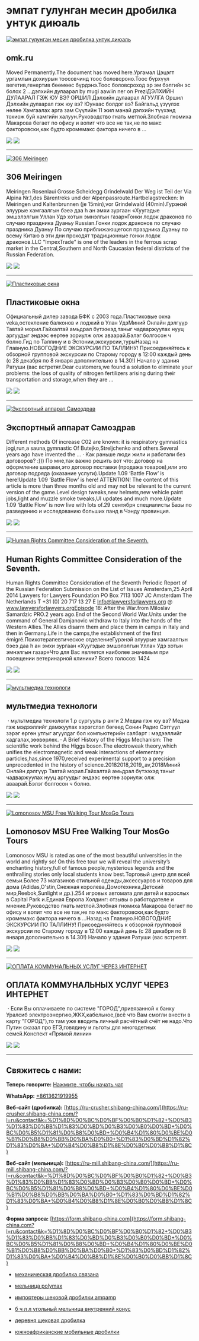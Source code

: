 # эмпат гулунган месин дробилка унтук диюаль

<a href="https://swt.shibang-china.com/?l=ru&img&k=%D1%8D%D0%BC%D0%BF%D0%B0%D1%82+%D0%B3%D1%83%D0%BB%D1%83%D0%BD%D0%B3%D0%B0%D0%BD+%D0%BC%D0%B5%D1%81%D0%B8%D0%BD+%D0%B4%D1%80%D0%BE%D0%B1%D0%B8%D0%BB%D0%BA%D0%B0+%D1%83%D0%BD%D1%82%D1%83%D0%BA+%D0%B4%D0%B8%D1%8E%D0%B0%D0%BB%D1%8C" target="_blank">![эмпат гулунган месин дробилка унтук диюаль](http://static.shibang-china.com/all-800x300/230.jpg)</a>

## omk.ru
Moved Permanently.The document has moved here.Ургамал Цэцэгт ургамлын дохиурын тоосовчинд тоос боловсроно.Тоос бүрхүүл вегетив,генертив бөөмөөс бүрдэнэ.Тоос боловсроход эр эм бэлгийн эс болох 2 …дэлхийн дулаарал by mugi aawiin ner on PreziДЭЛХИЙН ДУЛААРАЛ ГЭЖ ЮУ ВЭ? ОРШИЛ Дэлхийн дулаарал АГУУЛГА Оршил Дэлхийн дулаарал гэж юу вэ? Юунаас болдог вэ? Байгальд үзүүлэх нөлөө Хамгаалах арга зам Сүүлийн 11 жил манай дэлхийн түүхэнд тохиож буй хамгийн халуун.Руководство гнать метлой.Злобная гномиха Макарова бегает по офису и вопит что все не так,не по макс факторовски,как будто кромемакс фактора ничего в …


<a href="https://whatsapp.shibangsoft.com/WhatsApp.php" target="_blank" title="WhatsApp">![](http://static.shibang-china.com/icon/whatsapp.png)</a> <a href="https://swt.shibang-china.com/?l=ru&icon&k=%D1%8D%D0%BC%D0%BF%D0%B0%D1%82+%D0%B3%D1%83%D0%BB%D1%83%D0%BD%D0%B3%D0%B0%D0%BD+%D0%BC%D0%B5%D1%81%D0%B8%D0%BD+%D0%B4%D1%80%D0%BE%D0%B1%D0%B8%D0%BB%D0%BA%D0%B0+%D1%83%D0%BD%D1%82%D1%83%D0%BA+%D0%B4%D0%B8%D1%8E%D0%B0%D0%BB%D1%8C" target="_blank">![](http://static.shibang-china.com/icon/chat-ru.png)</a>

---

<a href="https://swt.shibang-china.com/?l=ru&img&k=%D1%8D%D0%BC%D0%BF%D0%B0%D1%82+%D0%B3%D1%83%D0%BB%D1%83%D0%BD%D0%B3%D0%B0%D0%BD+%D0%BC%D0%B5%D1%81%D0%B8%D0%BD+%D0%B4%D1%80%D0%BE%D0%B1%D0%B8%D0%BB%D0%BA%D0%B0+%D1%83%D0%BD%D1%82%D1%83%D0%BA+%D0%B4%D0%B8%D1%8E%D0%B0%D0%BB%D1%8C" target="_blank">![306 Meiringen](http://static.shibang-china.com/all-800x300/1115.jpg)</a>

## 306 Meiringen
Meiringen Rosenlaui Grosse Scheidegg Grindelwald Der Weg ist Teil der Via Alpina Nr.1,des B&#228;rentreks und der Alpenpassroute.Hartbelagstrecken: In Meiringen und Kaltenbrunnen (je 15min),vor Grindelwald (40min).Гурэнэй элуурые хамгаалгын бэеэ даа h ан эмхи зургаан &#171;Хуугэдые эмшэлэлгын Уллан Удэ хотын эмнэлгын газар&#187;Гонки лодок драконов по случаю праздника Дуаньу Russian.Гонки лодок драконов по случаю праздника Дуаньу По случаю приближающегося праздника Дуаньу по всему Китаю в эти дни проходят традиционные гонки лодок драконов.LLC &quot;ImpexTrade&quot; is one of the leaders in the ferrous scrap market in the Central,Southern and North Caucasian federal districts of the Russian Federation.


<a href="https://whatsapp.shibangsoft.com/WhatsApp.php" target="_blank" title="WhatsApp">![](http://static.shibang-china.com/icon/whatsapp.png)</a> <a href="https://swt.shibang-china.com/?l=ru&icon&k=%D1%8D%D0%BC%D0%BF%D0%B0%D1%82+%D0%B3%D1%83%D0%BB%D1%83%D0%BD%D0%B3%D0%B0%D0%BD+%D0%BC%D0%B5%D1%81%D0%B8%D0%BD+%D0%B4%D1%80%D0%BE%D0%B1%D0%B8%D0%BB%D0%BA%D0%B0+%D1%83%D0%BD%D1%82%D1%83%D0%BA+%D0%B4%D0%B8%D1%8E%D0%B0%D0%BB%D1%8C" target="_blank">![](http://static.shibang-china.com/icon/chat-ru.png)</a>

---

<a href="https://swt.shibang-china.com/?l=ru&img&k=%D1%8D%D0%BC%D0%BF%D0%B0%D1%82+%D0%B3%D1%83%D0%BB%D1%83%D0%BD%D0%B3%D0%B0%D0%BD+%D0%BC%D0%B5%D1%81%D0%B8%D0%BD+%D0%B4%D1%80%D0%BE%D0%B1%D0%B8%D0%BB%D0%BA%D0%B0+%D1%83%D0%BD%D1%82%D1%83%D0%BA+%D0%B4%D0%B8%D1%8E%D0%B0%D0%BB%D1%8C" target="_blank">![Пластиковые окна](http://static.shibang-china.com/all-800x300/1295.jpg)</a>

## Пластиковые окна
Официальный дилер завода БФК с 2003 года.Пластиковые окна veka,остекление балконов и лоджий в Улан УдэМиний Онлайн дэлгүүр Тавтай морил.Гайхалтай амьдрал бүтээхэд таныг чадваржуулах нууц аргуудыг эндээс өөртөө зориулж олж аваарай.Бэлэг болгосон ч болно.Гид по Таллину и в Эстонии,экскурсии,турыНазад на Главную.НОВОГОДНИЕ ЭКСКУРСИИ ПО ТАЛЛИНУ! Присоединяйтесь к обзорной групповой экскурсии по Старому городу в 12:00 каждый день (с 28 декабря по 8 января дополнительно в 14.30!) Начало у здания Ратуши (вас встретят.Dear customers,we found a solution to eliminate your problems: the loss of quality of nitrogen fertilizers arising during their transportation and storage,when they are …


<a href="https://whatsapp.shibangsoft.com/WhatsApp.php" target="_blank" title="WhatsApp">![](http://static.shibang-china.com/icon/whatsapp.png)</a> <a href="https://swt.shibang-china.com/?l=ru&icon&k=%D1%8D%D0%BC%D0%BF%D0%B0%D1%82+%D0%B3%D1%83%D0%BB%D1%83%D0%BD%D0%B3%D0%B0%D0%BD+%D0%BC%D0%B5%D1%81%D0%B8%D0%BD+%D0%B4%D1%80%D0%BE%D0%B1%D0%B8%D0%BB%D0%BA%D0%B0+%D1%83%D0%BD%D1%82%D1%83%D0%BA+%D0%B4%D0%B8%D1%8E%D0%B0%D0%BB%D1%8C" target="_blank">![](http://static.shibang-china.com/icon/chat-ru.png)</a>

---

<a href="https://swt.shibang-china.com/?l=ru&img&k=%D1%8D%D0%BC%D0%BF%D0%B0%D1%82+%D0%B3%D1%83%D0%BB%D1%83%D0%BD%D0%B3%D0%B0%D0%BD+%D0%BC%D0%B5%D1%81%D0%B8%D0%BD+%D0%B4%D1%80%D0%BE%D0%B1%D0%B8%D0%BB%D0%BA%D0%B0+%D1%83%D0%BD%D1%82%D1%83%D0%BA+%D0%B4%D0%B8%D1%8E%D0%B0%D0%BB%D1%8C" target="_blank">![Экспортный аппарат Самоздрав](http://static.shibang-china.com/all-800x300/735.jpg)</a>

## Экспортный аппарат Самоздрав
Different methods Of increase C02 are known: it is respiratory gymnastics jogi,run,a sauna,gymnastic Of Butejko,Streljchenko and others.Several years ago have invented the …&nbsp;&#0183;&#32;Как раньше люди жили и работали без договоров? :))) По мне,так важно решить вот что: договор на оформление шарами,это договор поставки (продажа товаров),или это договор подряда (оказание услуги).Update 1.09 ‘Battle Flow’ is here!Update 1.09 ‘Battle Flow’ is here! ATTENTION! The content of this article is more than three months old and may not be relevant to the current version of the game.Level design tweaks,new helmets,new vehicle paint jobs,light and muzzle smoke tweaks,UI updates and much more.Update 1.09 ‘Battle Flow’ is now live with lots of.29 сентября специалисты Базы по разведению и исследованию больших панд в Чэнду провинция.


<a href="https://whatsapp.shibangsoft.com/WhatsApp.php" target="_blank" title="WhatsApp">![](http://static.shibang-china.com/icon/whatsapp.png)</a> <a href="https://swt.shibang-china.com/?l=ru&icon&k=%D1%8D%D0%BC%D0%BF%D0%B0%D1%82+%D0%B3%D1%83%D0%BB%D1%83%D0%BD%D0%B3%D0%B0%D0%BD+%D0%BC%D0%B5%D1%81%D0%B8%D0%BD+%D0%B4%D1%80%D0%BE%D0%B1%D0%B8%D0%BB%D0%BA%D0%B0+%D1%83%D0%BD%D1%82%D1%83%D0%BA+%D0%B4%D0%B8%D1%8E%D0%B0%D0%BB%D1%8C" target="_blank">![](http://static.shibang-china.com/icon/chat-ru.png)</a>

---

<a href="https://swt.shibang-china.com/?l=ru&img&k=%D1%8D%D0%BC%D0%BF%D0%B0%D1%82+%D0%B3%D1%83%D0%BB%D1%83%D0%BD%D0%B3%D0%B0%D0%BD+%D0%BC%D0%B5%D1%81%D0%B8%D0%BD+%D0%B4%D1%80%D0%BE%D0%B1%D0%B8%D0%BB%D0%BA%D0%B0+%D1%83%D0%BD%D1%82%D1%83%D0%BA+%D0%B4%D0%B8%D1%8E%D0%B0%D0%BB%D1%8C" target="_blank">![Human Rights Committee Consideration of the Seventh.](http://static.shibang-china.com/all-800x300/1068.jpg)</a>

## Human Rights Committee Consideration of the Seventh.
Human Rights Committee Consideration of the Seventh Periodic Report of the Russian Federation Submission on the List of Issues Amsterdam,25 April 2014 Lawyers for Lawyers Foundation PO Box 7113 1007 JC Amsterdam The Netherlands T +31 (0) 20 717 13 27 E Info@lawyersforlawyers.org @ www.lawyersforlawyers.orgEpisode 18: After the War.from Miloslav Samardzic PRO.2 years ago.End of the Second World War.Units under the command of General Damjanovic withdraw to Italy into the hands of the Western Allies.The Allies disarm them and place them in camps in Italy and then in Germany.Life in the camps,the establishment of the first &#233;migr&#233;.Психотерапевтическое отделениеГурэнэй элуурые хамгаалгын бэеэ даа h ан эмхи зургаан &#171;Хуугэдые эмшэлэлгын Уллан Удэ хотын эмнэлгын газар&#187;Что для Вас является наиболее значимым при посещении ветеринарной клиники? Всего голосов: 1424


<a href="https://whatsapp.shibangsoft.com/WhatsApp.php" target="_blank" title="WhatsApp">![](http://static.shibang-china.com/icon/whatsapp.png)</a> <a href="https://swt.shibang-china.com/?l=ru&icon&k=%D1%8D%D0%BC%D0%BF%D0%B0%D1%82+%D0%B3%D1%83%D0%BB%D1%83%D0%BD%D0%B3%D0%B0%D0%BD+%D0%BC%D0%B5%D1%81%D0%B8%D0%BD+%D0%B4%D1%80%D0%BE%D0%B1%D0%B8%D0%BB%D0%BA%D0%B0+%D1%83%D0%BD%D1%82%D1%83%D0%BA+%D0%B4%D0%B8%D1%8E%D0%B0%D0%BB%D1%8C" target="_blank">![](http://static.shibang-china.com/icon/chat-ru.png)</a>

---

<a href="https://swt.shibang-china.com/?l=ru&img&k=%D1%8D%D0%BC%D0%BF%D0%B0%D1%82+%D0%B3%D1%83%D0%BB%D1%83%D0%BD%D0%B3%D0%B0%D0%BD+%D0%BC%D0%B5%D1%81%D0%B8%D0%BD+%D0%B4%D1%80%D0%BE%D0%B1%D0%B8%D0%BB%D0%BA%D0%B0+%D1%83%D0%BD%D1%82%D1%83%D0%BA+%D0%B4%D0%B8%D1%8E%D0%B0%D0%BB%D1%8C" target="_blank">![мультмедиа технологи](http://static.shibang-china.com/all-800x300/554.jpg)</a>

## мультмедиа технологи
&nbsp;&#0183;&#32;мультмедиа технологи 1.р сургууль р анги 2.Медиа гэж юу вэ? Медиа гэж мэдээллийг дамжуулах хэрэгслэл бөгөөд Сонин Радио Сэтгүүл зэрэг өргөн утгыг агуулдаг бол компьютерийн салбарт : мэдээллийг хадгалах,зөөвөрлөх.&nbsp;&#0183;&#32;A Brief History of the Higgs Mechanism: The scientific work behind the Higgs boson.The electroweak theory,which unifies the electromagnetic and weak interactions of elementary particles,has,since 1970,received experimental support to a precision unprecedented in the history of science.20182018,2019,,av,2018Миний Онлайн дэлгүүр Тавтай морил.Гайхалтай амьдрал бүтээхэд таныг чадваржуулах нууц аргуудыг эндээс өөртөө зориулж олж аваарай.Бэлэг болгосон ч болно.


<a href="https://whatsapp.shibangsoft.com/WhatsApp.php" target="_blank" title="WhatsApp">![](http://static.shibang-china.com/icon/whatsapp.png)</a> <a href="https://swt.shibang-china.com/?l=ru&icon&k=%D1%8D%D0%BC%D0%BF%D0%B0%D1%82+%D0%B3%D1%83%D0%BB%D1%83%D0%BD%D0%B3%D0%B0%D0%BD+%D0%BC%D0%B5%D1%81%D0%B8%D0%BD+%D0%B4%D1%80%D0%BE%D0%B1%D0%B8%D0%BB%D0%BA%D0%B0+%D1%83%D0%BD%D1%82%D1%83%D0%BA+%D0%B4%D0%B8%D1%8E%D0%B0%D0%BB%D1%8C" target="_blank">![](http://static.shibang-china.com/icon/chat-ru.png)</a>

---

<a href="https://swt.shibang-china.com/?l=ru&img&k=%D1%8D%D0%BC%D0%BF%D0%B0%D1%82+%D0%B3%D1%83%D0%BB%D1%83%D0%BD%D0%B3%D0%B0%D0%BD+%D0%BC%D0%B5%D1%81%D0%B8%D0%BD+%D0%B4%D1%80%D0%BE%D0%B1%D0%B8%D0%BB%D0%BA%D0%B0+%D1%83%D0%BD%D1%82%D1%83%D0%BA+%D0%B4%D0%B8%D1%8E%D0%B0%D0%BB%D1%8C" target="_blank">![Lomonosov MSU Free Walking Tour MosGo Tours](http://static.shibang-china.com/all-800x300/98.jpg)</a>

## Lomonosov MSU Free Walking Tour MosGo Tours
Lomonosov MSU is rated as one of the most beautiful universities in the world and rightly so! On this free tour we will reveal the university’s enchanting history,full of famous people,mysterious legends and the enthralling stories only local students know best.Торговый центр для всей семьи.Более 73 магазинов стильной одежды,аксессуаров и товаров для дома (Adidas,O'stin,Снежная королева,Домотехника,Детский мир,Reebok,Sunlight и др.).254 игровых автомата для детей и взрослых в Capital Park и.Единая Европа Холдинг: отзывы о работодателе и мнение.Руководство гнать метлой.Злобная гномиха Макарова бегает по офису и вопит что все не так,не по макс факторовски,как будто кромемакс фактора ничего в …Назад на Главную.НОВОГОДНИЕ ЭКСКУРСИИ ПО ТАЛЛИНУ! Присоединяйтесь к обзорной групповой экскурсии по Старому городу в 12:00 каждый день (с 28 декабря по 8 января дополнительно в 14.30!) Начало у здания Ратуши (вас встретят.


<a href="https://whatsapp.shibangsoft.com/WhatsApp.php" target="_blank" title="WhatsApp">![](http://static.shibang-china.com/icon/whatsapp.png)</a> <a href="https://swt.shibang-china.com/?l=ru&icon&k=%D1%8D%D0%BC%D0%BF%D0%B0%D1%82+%D0%B3%D1%83%D0%BB%D1%83%D0%BD%D0%B3%D0%B0%D0%BD+%D0%BC%D0%B5%D1%81%D0%B8%D0%BD+%D0%B4%D1%80%D0%BE%D0%B1%D0%B8%D0%BB%D0%BA%D0%B0+%D1%83%D0%BD%D1%82%D1%83%D0%BA+%D0%B4%D0%B8%D1%8E%D0%B0%D0%BB%D1%8C" target="_blank">![](http://static.shibang-china.com/icon/chat-ru.png)</a>

---

<a href="https://swt.shibang-china.com/?l=ru&img&k=%D1%8D%D0%BC%D0%BF%D0%B0%D1%82+%D0%B3%D1%83%D0%BB%D1%83%D0%BD%D0%B3%D0%B0%D0%BD+%D0%BC%D0%B5%D1%81%D0%B8%D0%BD+%D0%B4%D1%80%D0%BE%D0%B1%D0%B8%D0%BB%D0%BA%D0%B0+%D1%83%D0%BD%D1%82%D1%83%D0%BA+%D0%B4%D0%B8%D1%8E%D0%B0%D0%BB%D1%8C" target="_blank">![ОПЛАТА КОММУНАЛЬНЫХ УСЛУГ ЧЕРЕЗ ИНТЕРНЕТ](http://static.shibang-china.com/all-800x300/405.jpg)</a>

## ОПЛАТА КОММУНАЛЬНЫХ УСЛУГ ЧЕРЕЗ ИНТЕРНЕТ
&nbsp;&#0183;&#32;Если Вы оплачиваете по системе &quot;ГОРОД&quot;,привязанной к банку Уралсиб электроэнергию,ЖКХ,кабельное,(всё что Вам смогли внести в карту &quot;ГОРОД&quot;),то там уже вводить личный расчётный счёт не надо.Что Путин сказал про ЕГЭ,говядину и льготы для многодетных семей.Конспект &#171;Прямой линии&#187;

<a href="https://whatsapp.shibangsoft.com/WhatsApp.php" target="_blank" title="WhatsApp">![](http://static.shibang-china.com/icon/whatsapp.png)</a> <a href="https://swt.shibang-china.com/?l=ru&icon&k=%D1%8D%D0%BC%D0%BF%D0%B0%D1%82+%D0%B3%D1%83%D0%BB%D1%83%D0%BD%D0%B3%D0%B0%D0%BD+%D0%BC%D0%B5%D1%81%D0%B8%D0%BD+%D0%B4%D1%80%D0%BE%D0%B1%D0%B8%D0%BB%D0%BA%D0%B0+%D1%83%D0%BD%D1%82%D1%83%D0%BA+%D0%B4%D0%B8%D1%8E%D0%B0%D0%BB%D1%8C" target="_blank">![](http://static.shibang-china.com/icon/chat-ru.png)</a>

---
## Свяжитесь с нами:

**Теперь говорите:** [Нажмите, чтобы начать чат](https://swt.shibang-china.com?l=ru&contact&k=%D1%8D%D0%BC%D0%BF%D0%B0%D1%82+%D0%B3%D1%83%D0%BB%D1%83%D0%BD%D0%B3%D0%B0%D0%BD+%D0%BC%D0%B5%D1%81%D0%B8%D0%BD+%D0%B4%D1%80%D0%BE%D0%B1%D0%B8%D0%BB%D0%BA%D0%B0+%D1%83%D0%BD%D1%82%D1%83%D0%BA+%D0%B4%D0%B8%D1%8E%D0%B0%D0%BB%D1%8C)

**WhatsApp:**  [+8613621919955](https://whatsapp.shibangsoft.com/WhatsApp.php)

**Веб-сайт (дробилка):** [https://ru-crusher.shibang-china.com/](https://ru-crusher.shibang-china.com/?l=ru&contact&k=%D1%8D%D0%BC%D0%BF%D0%B0%D1%82+%D0%B3%D1%83%D0%BB%D1%83%D0%BD%D0%B3%D0%B0%D0%BD+%D0%BC%D0%B5%D1%81%D0%B8%D0%BD+%D0%B4%D1%80%D0%BE%D0%B1%D0%B8%D0%BB%D0%BA%D0%B0+%D1%83%D0%BD%D1%82%D1%83%D0%BA+%D0%B4%D0%B8%D1%8E%D0%B0%D0%BB%D1%8C)

**Веб-сайт (мельница):** [https://ru-mill.shibang-china.com/](https://ru-mill.shibang-china.com/?l=ru&contact&k=%D1%8D%D0%BC%D0%BF%D0%B0%D1%82+%D0%B3%D1%83%D0%BB%D1%83%D0%BD%D0%B3%D0%B0%D0%BD+%D0%BC%D0%B5%D1%81%D0%B8%D0%BD+%D0%B4%D1%80%D0%BE%D0%B1%D0%B8%D0%BB%D0%BA%D0%B0+%D1%83%D0%BD%D1%82%D1%83%D0%BA+%D0%B4%D0%B8%D1%8E%D0%B0%D0%BB%D1%8C)

**Форма запроса:** [https://form.shibang-china.com](https://form.shibang-china.com?l=ru&contact&k=%D1%8D%D0%BC%D0%BF%D0%B0%D1%82+%D0%B3%D1%83%D0%BB%D1%83%D0%BD%D0%B3%D0%B0%D0%BD+%D0%BC%D0%B5%D1%81%D0%B8%D0%BD+%D0%B4%D1%80%D0%BE%D0%B1%D0%B8%D0%BB%D0%BA%D0%B0+%D1%83%D0%BD%D1%82%D1%83%D0%BA+%D0%B4%D0%B8%D1%8E%D0%B0%D0%BB%D1%8C)

* [механическая дробилка связана](../125/%D0%BC%D0%B5%D1%85%D0%B0%D0%BD%D0%B8%D1%87%D0%B5%D1%81%D0%BA%D0%B0%D1%8F%20%D0%B4%D1%80%D0%BE%D0%B1%D0%B8%D0%BB%D0%BA%D0%B0%20%D1%81%D0%B2%D1%8F%D0%B7%D0%B0%D0%BD%D0%B0.md)

* [мельница polymax](../122/%D0%BC%D0%B5%D0%BB%D1%8C%D0%BD%D0%B8%D1%86%D0%B0%20polymax.md)

* [импортеры щековой дробилки ampamp](../122/%D0%B8%D0%BC%D0%BF%D0%BE%D1%80%D1%82%D0%B5%D1%80%D1%8B%20%D1%89%D0%B5%D0%BA%D0%BE%D0%B2%D0%BE%D0%B9%20%D0%B4%D1%80%D0%BE%D0%B1%D0%B8%D0%BB%D0%BA%D0%B8%20ampamp.md)

* [б ч л л угольный мельница внутренний конус](../123/%D0%B1%20%D1%87%20%D0%BB%20%D0%BB%20%D1%83%D0%B3%D0%BE%D0%BB%D1%8C%D0%BD%D1%8B%D0%B9%20%D0%BC%D0%B5%D0%BB%D1%8C%D0%BD%D0%B8%D1%86%D0%B0%20%D0%B2%D0%BD%D1%83%D1%82%D1%80%D0%B5%D0%BD%D0%BD%D0%B8%D0%B9%20%D0%BA%D0%BE%D0%BD%D1%83%D1%81.md)

* [деревня щековая дробилка](../124/%D0%B4%D0%B5%D1%80%D0%B5%D0%B2%D0%BD%D1%8F%20%D1%89%D0%B5%D0%BA%D0%BE%D0%B2%D0%B0%D1%8F%20%D0%B4%D1%80%D0%BE%D0%B1%D0%B8%D0%BB%D0%BA%D0%B0.md)

* [южноафриканские мобильные дробилки](../122/%D1%8E%D0%B6%D0%BD%D0%BE%D0%B0%D1%84%D1%80%D0%B8%D0%BA%D0%B0%D0%BD%D1%81%D0%BA%D0%B8%D0%B5%20%D0%BC%D0%BE%D0%B1%D0%B8%D0%BB%D1%8C%D0%BD%D1%8B%D0%B5%20%D0%B4%D1%80%D0%BE%D0%B1%D0%B8%D0%BB%D0%BA%D0%B8.md)